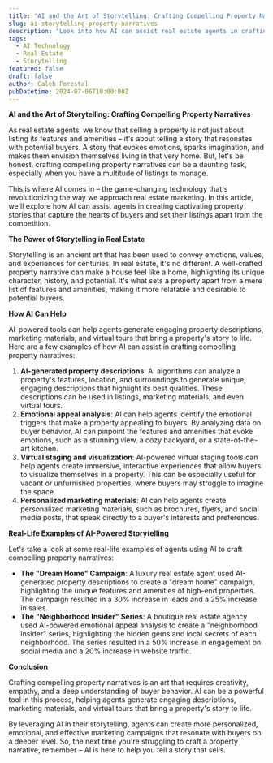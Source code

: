 ```yaml
---
title: "AI and the Art of Storytelling: Crafting Compelling Property Narratives"
slug: ai-storytelling-property-narratives
description: "Look into how AI can assist real estate agents in crafting compelling narratives around properties."
tags:
  - AI Technology
  - Real Estate
  - Storytelling
featured: false
draft: false
author: Caleb Forestal
pubDatetime: 2024-07-06T10:00:00Z
---
```


**AI and the Art of Storytelling: Crafting Compelling Property Narratives**

As real estate agents, we know that selling a property is not just about listing its features and amenities – it's about telling a story that resonates with potential buyers. A story that evokes emotions, sparks imagination, and makes them envision themselves living in that very home. But, let's be honest, crafting compelling property narratives can be a daunting task, especially when you have a multitude of listings to manage.

This is where AI comes in – the game-changing technology that's revolutionizing the way we approach real estate marketing. In this article, we'll explore how AI can assist agents in creating captivating property stories that capture the hearts of buyers and set their listings apart from the competition.

**The Power of Storytelling in Real Estate**

Storytelling is an ancient art that has been used to convey emotions, values, and experiences for centuries. In real estate, it's no different. A well-crafted property narrative can make a house feel like a home, highlighting its unique character, history, and potential. It's what sets a property apart from a mere list of features and amenities, making it more relatable and desirable to potential buyers.

**How AI Can Help**

AI-powered tools can help agents generate engaging property descriptions, marketing materials, and virtual tours that bring a property's story to life. Here are a few examples of how AI can assist in crafting compelling property narratives:

1. **AI-generated property descriptions**: AI algorithms can analyze a property's features, location, and surroundings to generate unique, engaging descriptions that highlight its best qualities. These descriptions can be used in listings, marketing materials, and even virtual tours.
2. **Emotional appeal analysis**: AI can help agents identify the emotional triggers that make a property appealing to buyers. By analyzing data on buyer behavior, AI can pinpoint the features and amenities that evoke emotions, such as a stunning view, a cozy backyard, or a state-of-the-art kitchen.
3. **Virtual staging and visualization**: AI-powered virtual staging tools can help agents create immersive, interactive experiences that allow buyers to visualize themselves in a property. This can be especially useful for vacant or unfurnished properties, where buyers may struggle to imagine the space.
4. **Personalized marketing materials**: AI can help agents create personalized marketing materials, such as brochures, flyers, and social media posts, that speak directly to a buyer's interests and preferences.

**Real-Life Examples of AI-Powered Storytelling**

Let's take a look at some real-life examples of agents using AI to craft compelling property narratives:

* **The "Dream Home" Campaign**: A luxury real estate agent used AI-generated property descriptions to create a "dream home" campaign, highlighting the unique features and amenities of high-end properties. The campaign resulted in a 30% increase in leads and a 25% increase in sales.
* **The "Neighborhood Insider" Series**: A boutique real estate agency used AI-powered emotional appeal analysis to create a "neighborhood insider" series, highlighting the hidden gems and local secrets of each neighborhood. The series resulted in a 50% increase in engagement on social media and a 20% increase in website traffic.

**Conclusion**

Crafting compelling property narratives is an art that requires creativity, empathy, and a deep understanding of buyer behavior. AI can be a powerful tool in this process, helping agents generate engaging descriptions, marketing materials, and virtual tours that bring a property's story to life.

By leveraging AI in their storytelling, agents can create more personalized, emotional, and effective marketing campaigns that resonate with buyers on a deeper level. So, the next time you're struggling to craft a property narrative, remember – AI is here to help you tell a story that sells.

